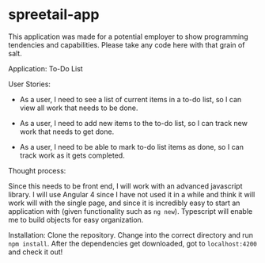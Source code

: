 # spreetail-app

This application was made for a potential employer to show programming tendencies and capabilities. Please take any code here with that grain of salt.

Application: To-Do List

User Stories:

- As a user, I need to see a list of current items in a to-do list, so I can view all work that needs to be done.

- As a user, I need to add new items to the to-do list, so I can track new work that needs to get done.

- As a user, I need to be able to mark to-do list items as done, so I can track work as it gets completed.

Thought process:

Since this needs to be front end, I will work with an advanced javascript library. I will use Angular 4 since I have not used it in a while and think it will work will with the single page, and since it is incredibly easy to start an application with (given functionality such as `ng new`). Typescript will enable me to build objects for easy organization. 

Installation: Clone the repository. Change into the correct directory and run `npm install`. After the dependencies get downloaded, got to `localhost:4200` and check it out!
